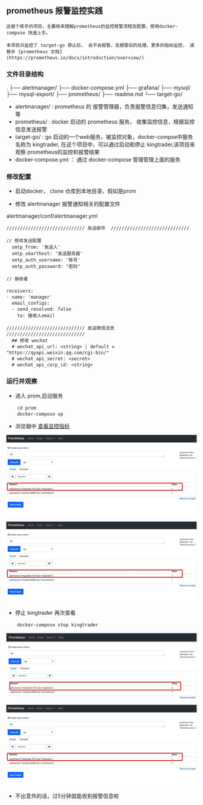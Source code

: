 ## prometheus 报警监控实践

    这是个练手的项目，主要用来理解prometheus的监控报警流程及配置，使用docker-compose 快速上手。

    本项目只监控了 target-go 停止后， 会不会报警，及报警后的处理，更多的指标监控， 请移步 [prometheus 文档](https://prometheus.io/docs/introduction/overview/)

### 文件目录结构	
.
├── alertmanager/
├── docker-compose.yml
├── grafana/
├── mysql/
├── mysql-export/
├── prometheus/
├── readme.md
└── target-go/

- alertmanager/ : prometheus 的 报警管理器，负责报警信息归集，发送通知等
- prometheus/   : docker 启动的 prometheus 服务， 收集监控信息，根据监控信息发送报警
- target-go/    : go 启动的一个web服务，被监控对象，docker-compse中服务名称为 kingtrader, 在这个项目中，可以通过启动和停止 kingtrader,该项目来观察 prometheus的监控和报警结果
- docker-compose.yml ： 通过 docker-compose 管理管理上面的服务


### 修改配置

- 启动docker， clone 仓库到本地目录，假如是prom

- 修改 alertmanager 报警通知相关的配置文件

alertmanager/conf/alertmanager.yml
```
///////////////////////////// 发送邮件  /////////////////////////////

// 修改发送配置
  smtp_from: '发送人'
  smtp_smarthost: '发送服务器'
  smtp_auth_username: '账号'
  smtp_auth_password: "密码"

// 接收者

receivers:
- name: 'manager'
  email_configs:
  - send_resolved: false
    to: 接收人email

///////////////////////////// 发送微信消息  /////////////////////////////
  ## 修改 wechat 
  # wechat_api_url: <string> | default = "https://qyapi.weixin.qq.com/cgi-bin/" 
  # wechat_api_secret: <secret> 
  # wechat_api_corp_id: <string> 

```

### 运行并观察

- 进入 prom,启动服务
```
    cd prom
    docker-compose up 
```

- 浏览器中 [查看监控指标](http://localhost:9090/graph?g0.range_input=1h&g0.expr=up&g0.tab=1)

![job="kingtrader"服务启动状态 1](./images/img1.png)

![指标报警触发状态 绿色](./images/img1.png)


- 停止 kingtrader 再次查看
```
    docker-compose stop kingtrader
```

![job="kingtrader"服务启动状态 0](./images/img3.png)


![指标报警触发状态 红色](./images/img1.png)

- 不出意外的话，过5分钟就能收到报警信息啦
